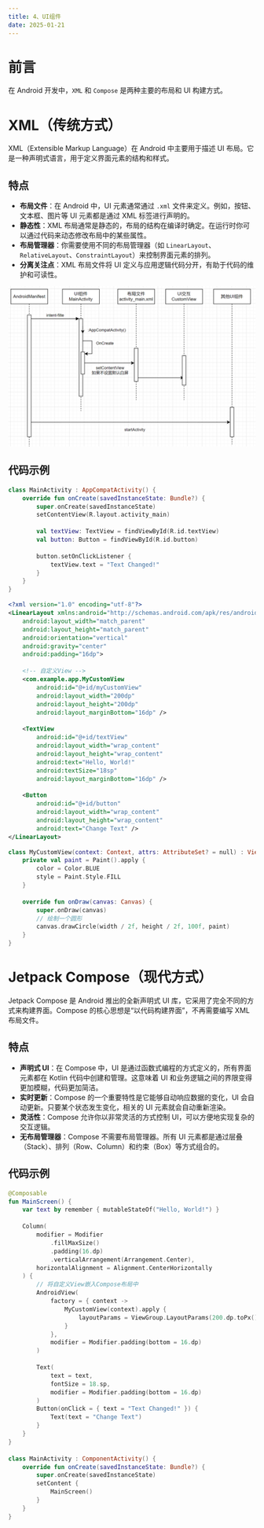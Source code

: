 ```yaml
---
title: 4、UI组件
date: 2025-01-21
---
```


# 前言

在 Android 开发中，`XML` 和 `Compose` 是两种主要的布局和 UI 构建方式。

#  **XML（传统方式）**

XML（Extensible Markup Language）在 Android 中主要用于描述 UI 布局。它是一种声明式语言，用于定义界面元素的结构和样式。

## 特点

- **布局文件**：在 Android 中，UI 元素通常通过 `.xml` 文件来定义。例如，按钮、文本框、图片等 UI 元素都是通过 XML 标签进行声明的。
- **静态性**：XML 布局通常是静态的，布局的结构在编译时确定。在运行时你可以通过代码来动态修改布局中的某些属性。
- **布局管理器**：你需要使用不同的布局管理器（如 `LinearLayout`、`RelativeLayout`、`ConstraintLayout`）来控制界面元素的排列。
- **分离关注点**：XML 布局文件将 UI 定义与应用逻辑代码分开，有助于代码的维护和可读性。

![image-20250121095503251](./XMLSequenceDiagram.png)

## 代码示例

```kotlin
class MainActivity : AppCompatActivity() {
    override fun onCreate(savedInstanceState: Bundle?) {
        super.onCreate(savedInstanceState)
        setContentView(R.layout.activity_main)

        val textView: TextView = findViewById(R.id.textView)
        val button: Button = findViewById(R.id.button)

        button.setOnClickListener {
            textView.text = "Text Changed!"
        }
    }
}
```

```xml
<?xml version="1.0" encoding="utf-8"?>
<LinearLayout xmlns:android="http://schemas.android.com/apk/res/android"
    android:layout_width="match_parent"
    android:layout_height="match_parent"
    android:orientation="vertical"
    android:gravity="center"
    android:padding="16dp">

    <!-- 自定义View -->
    <com.example.app.MyCustomView
        android:id="@+id/myCustomView"
        android:layout_width="200dp"
        android:layout_height="200dp"
        android:layout_marginBottom="16dp" />

    <TextView
        android:id="@+id/textView"
        android:layout_width="wrap_content"
        android:layout_height="wrap_content"
        android:text="Hello, World!"
        android:textSize="18sp"
        android:layout_marginBottom="16dp" />

    <Button
        android:id="@+id/button"
        android:layout_width="wrap_content"
        android:layout_height="wrap_content"
        android:text="Change Text" />
</LinearLayout>
```

```kotlin
class MyCustomView(context: Context, attrs: AttributeSet? = null) : View(context, attrs) {
    private val paint = Paint().apply {
        color = Color.BLUE
        style = Paint.Style.FILL
    }

    override fun onDraw(canvas: Canvas) {
        super.onDraw(canvas)
        // 绘制一个圆形
        canvas.drawCircle(width / 2f, height / 2f, 100f, paint)
    }
}
```

# **Jetpack Compose（现代方式）**

Jetpack Compose 是 Android 推出的全新声明式 UI 库，它采用了完全不同的方式来构建界面。Compose 的核心思想是“以代码构建界面”，不再需要编写 XML 布局文件。

## 特点

- **声明式 UI**：在 Compose 中，UI 是通过函数式编程的方式定义的，所有界面元素都在 Kotlin 代码中创建和管理。这意味着 UI 和业务逻辑之间的界限变得更加模糊，代码更加简洁。
- **实时更新**：Compose 的一个重要特性是它能够自动响应数据的变化，UI 会自动更新。只要某个状态发生变化，相关的 UI 元素就会自动重新渲染。
- **灵活性**：Compose 允许你以非常灵活的方式控制 UI，可以方便地实现复杂的交互逻辑。
- **无布局管理器**：Compose 不需要布局管理器。所有 UI 元素都是通过层叠（Stack）、排列（Row、Column）和约束（Box）等方式组合的。

## 代码示例

```kotlin
@Composable
fun MainScreen() {
    var text by remember { mutableStateOf("Hello, World!") }

    Column(
        modifier = Modifier
            .fillMaxSize()
            .padding(16.dp)
            .verticalArrangement(Arrangement.Center),
        horizontalAlignment = Alignment.CenterHorizontally
    ) {
        // 将自定义View嵌入Compose布局中
        AndroidView(
            factory = { context ->
                MyCustomView(context).apply {
                    layoutParams = ViewGroup.LayoutParams(200.dp.toPx(), 200.dp.toPx())
                }
            },
            modifier = Modifier.padding(bottom = 16.dp)
        )

        Text(
            text = text,
            fontSize = 18.sp,
            modifier = Modifier.padding(bottom = 16.dp)
        )
        Button(onClick = { text = "Text Changed!" }) {
            Text(text = "Change Text")
        }
    }
}

class MainActivity : ComponentActivity() {
    override fun onCreate(savedInstanceState: Bundle?) {
        super.onCreate(savedInstanceState)
        setContent {
            MainScreen()
        }
    }
}
```


